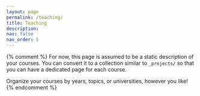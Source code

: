 ```yaml
---
layout: page
permalink: /teaching/
title: Teaching
description: 
nav: false
nav_order: 5
---
```


{% comment %}
For now, this page is assumed to be a static description of your courses. You can convert it to a collection similar to `_projects/` so that you can have a dedicated page for each course.

Organize your courses by years, topics, or universities, however you like!
{% endcomment %}
